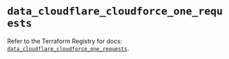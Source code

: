 # `data_cloudflare_cloudforce_one_requests`

Refer to the Terraform Registry for docs: [`data_cloudflare_cloudforce_one_requests`](https://registry.terraform.io/providers/cloudflare/cloudflare/5.6.0/docs/data-sources/cloudforce_one_requests).
